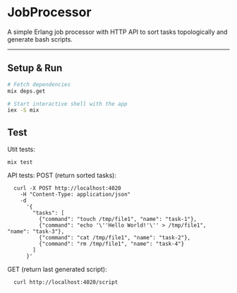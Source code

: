 # JobProcessor

A simple Erlang job processor with HTTP API to sort tasks topologically and generate bash scripts.

---

## Setup & Run

```bash
# Fetch dependencies
mix deps.get

# Start interactive shell with the app
iex -S mix
```


## Test
Utit tests:
```
mix test
```
API tests:
POST (return sorted tasks):
```
  curl -X POST http://localhost:4020
    -H "Content-Type: application/json" 
    -d
      '{
        "tasks": [
          {"command": "touch /tmp/file1", "name": "task-1"},
          {"command": "echo '\''Hello World!'\'' > /tmp/file1", "name": "task-3"},
          {"command": "cat /tmp/file1", "name": "task-2"},
          {"command": "rm /tmp/file1", "name": "task-4"}
        ]
      }'
```

GET (return last generated script): 
```
  curl http://localhost:4020/script
```
